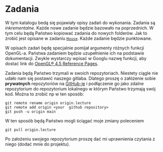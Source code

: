 # Zadania

W tym katalogu bedą się pojawiały  opisy zadań do wykonania. Zadania są _inkrementalne_. Każde  nowe zadanie będzie bazowało na poprzednich. W tym celu będą Państwo  kopiować zadania do nowych folderów. Jak to zrobić jest opisane  w zadaniu [`House`](House/README.md). Każde zadanie będzie punktowane. 

W opisach zadań będę specjalnie pomijał argumenty różnych funkcji OpenGL-a. Państwa zadaniem będzie uzupełnienie ich na podstawie dokumentacji. Zwykle wystarczy wpisać w Googlu nazwę funkcji, aby  dostać link do   [OpenGL® 4.5 Reference Pages](https://www.khronos.org/registry/OpenGL-Refpages/gl4/).

Zadania będą Państwo trzymali w swoich repozytoriach. Niestety ciągle nie udało nam się postawić naszego gitlaba. 
Dlatego proszę o załóżenie sobie **prywatnych** repozytoriów na [GitHub-ie](https://github.com/) i podłączenie go 
jako zdalne repozytorium do repozytorium  lokalnego w którym Państwo trzymają swój kod. Można  to zrobić np w ten 
sposób:
```ssh
git remote rename origin origin.lecture
git remote add origin <your  github repository>
git push -u origin main
```
W ten sposób będą Państwo mogli ściągać moje zmiany poleceniem 
```ssh
git pull origin.lecture
```

Po założeniu swojego repozytorium proszę  dać mi uprawnienia czytania z niego (dodać mnie do projektu). 






